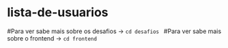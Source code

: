 # lista-de-usuarios

#Para ver sabe mais sobre os desafios   -> ````cd desafios ````
#Para ver sabe mais sobre o frontend   -> ````cd frontend ````
